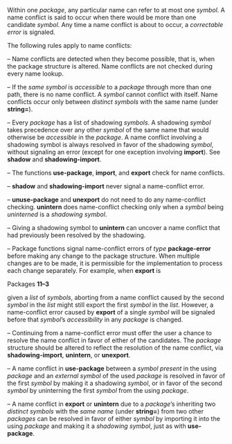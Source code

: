  

Within one *package*, any particular name can refer to at most one *symbol*. A name conflict is said to occur when there would be more than one candidate *symbol*. Any time a name conflict is about to occur, a *correctable error* is signaled. 

The following rules apply to name conflicts: 

– Name conflicts are detected when they become possible, that is, when the package structure is altered. Name conflicts are not checked during every name lookup. 

– If the *same symbol* is *accessible* to a *package* through more than one path, there is no name conflict. A *symbol* cannot conflict with itself. Name conflicts occur only between *distinct symbols* with the same name (under **string=**). 

– Every *package* has a list of shadowing *symbols*. A shadowing *symbol* takes precedence over any other *symbol* of the same name that would otherwise be *accessible* in the *package*. A name conflict involving a shadowing symbol is always resolved in favor of the shadowing *symbol*, without signaling an error (except for one exception involving **import**). See **shadow** and **shadowing-import**. 

– The functions **use-package**, **import**, and **export** check for name conflicts. 

– **shadow** and **shadowing-import** never signal a name-conflict error. 

– **unuse-package** and **unexport** do not need to do any name-conflict checking. **unintern** does name-conflict checking only when a *symbol* being *uninterned* is a *shadowing symbol*. 

– Giving a shadowing symbol to **unintern** can uncover a name conflict that had previously been resolved by the shadowing. 

– Package functions signal name-conflict errors of *type* **package-error** before making any change to the package structure. When multiple changes are to be made, it is permissible for the implementation to process each change separately. For example, when **export** is 

Packages **11–3**

 

 

given a *list* of *symbols*, aborting from a name conflict caused by the second *symbol* in the *list* might still export the first *symbol* in the *list*. However, a name-conflict error caused by **export** of a single *symbol* will be signaled before that *symbol*’s *accessibility* in any *package* is changed. 

– Continuing from a name-conflict error must offer the user a chance to resolve the name conflict in favor of either of the candidates. The *package* structure should be altered to reflect the resolution of the name conflict, via **shadowing-import**, **unintern**, or **unexport**. 

– A name conflict in **use-package** between a *symbol present* in the using *package* and an *external symbol* of the used *package* is resolved in favor of the first *symbol* by making it a shadowing *symbol*, or in favor of the second *symbol* by uninterning the first *symbol* from the using *package*. 

– A name conflict in **export** or **unintern** due to a *package*’s inheriting two *distinct symbols* with the *same name* (under **string=**) from two other *packages* can be resolved in favor of either *symbol* by importing it into the using *package* and making it a *shadowing symbol*, just as with **use-package**. 

